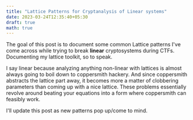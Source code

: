 ```yaml
---
title: "Lattice Patterns for Cryptanalysis of Linear systems"
date: 2023-03-24T12:35:40+05:30
draft: true
math: true
---
```


The goal of this post is to document some common Lattice patterns I've come across while trying to break **linear** cryptosystems during CTFs. Documenting my lattice toolkit, so to speak.

I say linear because analyzing anything non-linear with lattices is almost always going to boil down to coppersmith hackery. And since coppersmith abstracts the lattice part away, it becomes more a matter of clobbering parameters than coming up with a nice lattice. These problems essentially revolve around beating your equations into a form where coppersmith can feasibly work.

I'll update this post as new patterns pop up/come to mind.

